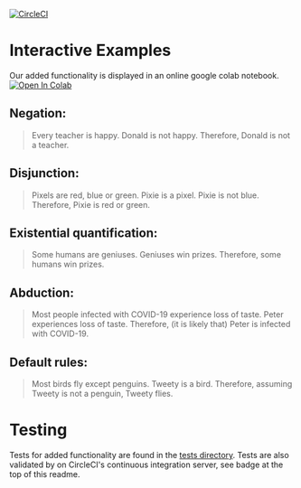 [![CircleCI](https://circleci.com/gh/mattclifford1/ComputationalLogic/tree/prolexa-plus.svg?style=svg)](https://circleci.com/gh/mattclifford1/ComputationalLogic/tree/prolexa-plus)

# Interactive Examples
Our added functionality is displayed in an online google colab notebook. [![Open In Colab](https://colab.research.google.com/assets/colab-badge.svg)](https://colab.research.google.com/github/mattclifford1/ComputationalLogic/blob/prolexa-plus/Prolexa_Plus_Demo_Notebook.ipynb)

## Negation:

> Every teacher is happy. 
> Donald is not happy. 
> Therefore, Donald is not a teacher.

## Disjunction: 

> Pixels are red, blue or green. 
> Pixie is a pixel. 
> Pixie is not blue. 
> Therefore, Pixie is red or green.

## Existential quantification: 

> Some humans are geniuses.
> Geniuses win prizes. 
> Therefore, some humans win prizes.

## Abduction: 

> Most people infected with COVID-19 experience loss of taste. 
> Peter experiences loss of taste. 
> Therefore, (it is likely that) Peter is infected with COVID-19. 

## Default rules: 

> Most birds fly except penguins. 
> Tweety is a bird. 
> Therefore, assuming Tweety is not a penguin, Tweety flies. 





# Testing
Tests for added functionality are found in the [tests directory](./tests). Tests are also validated by on CircleCI's continuous integration server, see badge at the top of this readme.

